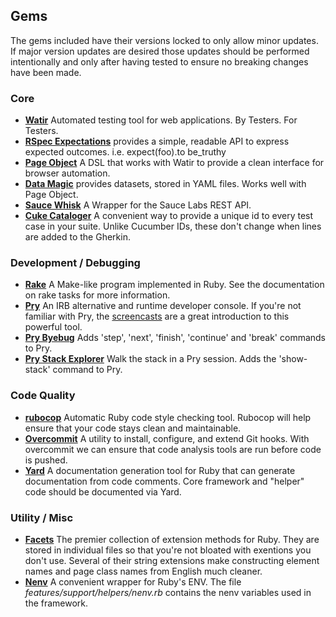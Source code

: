 ## Gems
The gems included have their versions locked to only allow minor updates. If major version updates are desired those updates should be performed intentionally and only after having tested to ensure no breaking changes have been made.

### Core
* **[Watir](https://rubygems.org/gems/watir/versions/5.0.0)** Automated testing tool for web applications. By Testers. For Testers.
* **[RSpec Expectations](https://rubygems.org/gems/rspec-expectations)** provides a simple, readable API to express expected outcomes. i.e. expect(foo).to be_truthy
* **[Page Object](https://rubygems.org/gems/page-object)** A DSL that works with Watir to provide a clean interface for browser automation.
* **[Data Magic](https://rubygems.org/gems/data_magic)** provides datasets, stored in YAML files. Works well with Page Object.
* **[Sauce Whisk](https://rubygems.org/gems/sauce_whisk)** A Wrapper for the Sauce Labs REST API.
* **[Cuke Cataloger](https://rubygems.org/gems/cuke_cataloger)** A convenient way to provide a unique id to every test case in your suite. Unlike Cucumber IDs, these don't change when lines are added to the Gherkin.
 
### Development / Debugging
* **[Rake](https://rubygems.org/gems/rake)** A Make-like program implemented in Ruby. See the documentation on rake tasks for more information. 
* **[Pry](https://rubygems.org/gems/pry)** An IRB alternative and runtime developer console.  If you're not familiar with Pry, the [screencasts](http://pryrepl.org/screencasts.html) are a great introduction to this powerful tool.
* **[Pry Byebug](https://rubygems.org/gems/pry-byebug)** Adds 'step', 'next', 'finish', 'continue' and 'break' commands to Pry.
* **[Pry Stack Explorer](https://rubygems.org/gems/pry-stack_explorer)** Walk the stack in a Pry session. Adds the 'show-stack' command to Pry.

### Code Quality
* **[rubocop](https://rubygems.org/gems/rubocop)** Automatic Ruby code style checking tool.  Rubocop will help ensure that your code stays clean and maintainable.
* **[Overcommit](https://rubygems.org/gems/overcommit)** A utility to install, configure, and extend Git hooks.  With overcommit we can ensure that code analysis tools are run before code is pushed.
* **[Yard](https://rubygems.org/gems/yard)** A documentation generation tool for Ruby that can generate documentation from code comments. Core framework and "helper" code should be documented via Yard.

### Utility / Misc 
* **[Facets](https://rubygems.org/gems/facets)** The premier collection of extension methods for Ruby. They are stored in individual files so that you're not bloated with exentions you don't use. Several of their string extensions make constructing element names and page class names from English much cleaner.
* **[Nenv](https://rubygems.org/gems/nenv)** A convenient wrapper for Ruby's ENV.  The file *features/support/helpers/nenv.rb* contains the nenv variables used in the framework.
